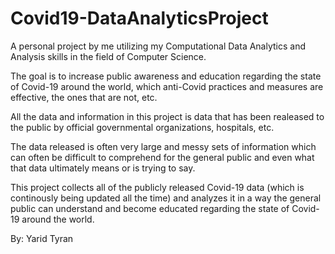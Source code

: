 # Covid19-DataAnalyticsProject
A personal project by me utilizing my Computational Data Analytics and Analysis skills in the field of Computer Science. 

The goal is to increase public awareness and education regarding the state of Covid-19 around the world, which anti-Covid practices and measures are effective, the ones that are not, etc. 

All the data and information in this project is data that has been realeased to the public by official governmental organizations, hospitals, etc. 

The data released is often very large and messy sets of information which can often be difficult to comprehend for the general public and even what 
that data ultimately means or is trying to say.

This project collects all of the publicly released Covid-19 data (which is continously being updated all the time) and analyzes it in a way the general public can understand and become educated regarding the state of Covid-19 around the world.

By: Yarid Tyran
